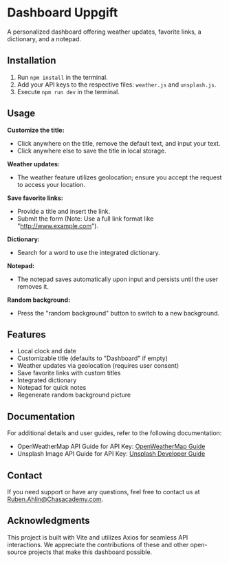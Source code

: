 # Dashboard Uppgift

A personalized dashboard offering weather updates, favorite links, a dictionary, and a notepad.

## Installation

1. Run `npm install` in the terminal.
2. Add your API keys to the respective files: `weather.js` and `unsplash.js`.
3. Execute `npm run dev` in the terminal.

## Usage

**Customize the title:**
- Click anywhere on the title, remove the default text, and input your text.
- Click anywhere else to save the title in local storage.

**Weather updates:**
- The weather feature utilizes geolocation; ensure you accept the request to access your location.

**Save favorite links:**
- Provide a title and insert the link.
- Submit the form (Note: Use a full link format like "http://www.example.com").

**Dictionary:**
- Search for a word to use the integrated dictionary.

**Notepad:**
- The notepad saves automatically upon input and persists until the user removes it.

**Random background:**
- Press the "random background" button to switch to a new background.

## Features

- Local clock and date
- Customizable title (defaults to "Dashboard" if empty)
- Weather updates via geolocation (requires user consent)
- Save favorite links with custom titles
- Integrated dictionary
- Notepad for quick notes
- Regenerate random background picture

## Documentation

For additional details and user guides, refer to the following documentation:

- OpenWeatherMap API Guide for API Key: [OpenWeatherMap Guide](https://openweathermap.org/guide)
- Unsplash Image API Guide for API Key: [Unsplash Developer Guide](https://unsplash.com/developers)

## Contact

If you need support or have any questions, feel free to contact us at Ruben.Ahlin@Chasacademy.com.

## Acknowledgments

This project is built with Vite and utilizes Axios for seamless API interactions. We appreciate the contributions of these and other open-source projects that make this dashboard possible.
